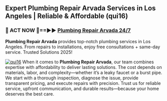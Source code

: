 ## Expert Plumbing Repair Arvada Services in Los Angeles | Reliable & Affordable (qui16)  

<h3>🚿 ACT NOW 🌟==►► <a href="https://tinyurl.com/2ne6vx2x" rel="nofollow">Plumbing Repair Arvada 24/7</a></h3>

**Plumbing Repair Arvada** provides top-notch plumbing services in Los Angeles. From repairs to installations, enjoy free consultations + same-day service. Trusted Solutions 2025!

[![qui16](https://i.imgur.com/4PFF4AK.jpeg)](https://tinyurl.com/2ne6vx2x)
When it comes to **Plumbing Repair Arvada**, our team combines expertise with affordability to deliver lasting solutions. The cost depends on materials, labor, and complexity—whether it’s a leaky faucet or a burst pipe. We start with a thorough inspection, diagnose the issue, provide transparent pricing, and execute repairs with precision. Trust us for reliable service, upfront communication, and durable results—because your home deserves the best care.